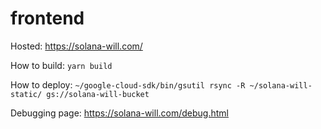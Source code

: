 # frontend

Hosted: https://solana-will.com/

How to build: `yarn build`

How to deploy: `~/google-cloud-sdk/bin/gsutil rsync -R ~/solana-will-static/ gs://solana-will-bucket`

Debugging page: https://solana-will.com/debug.html
